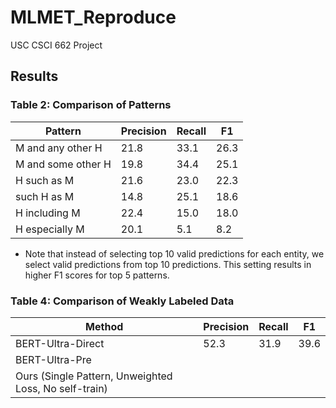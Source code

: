 # MLMET_Reproduce
USC CSCI 662 Project

## Results

### Table 2: Comparison of Patterns

Pattern | Precision | Recall | F1 
--- | --- | --- | --- |
M and any other H | 21.8 | 33.1 | 26.3
M and some other H | 19.8 | 34.4 | 25.1
H such as M | 21.6 | 23.0 | 22.3
such H as M | 14.8 | 25.1 | 18.6
H including M | 22.4 | 15.0 | 18.0
H especially M | 20.1 | 5.1 | 8.2

* Note that instead of selecting top 10 valid predictions for each entity, we select valid predictions from top 10 predictions. This setting results in higher F1 scores for top 5 patterns.

### Table 4: Comparison of Weakly Labeled Data

Method | Precision | Recall | F1 
--- | --- | --- | --- |
BERT-Ultra-Direct | 52.3 | 31.9 | 39.6
BERT-Ultra-Pre |  |  |  |
Ours (Single Pattern, Unweighted Loss, No self-train) |  |  |  |



